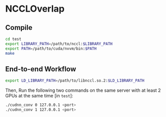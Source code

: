 # NCCLOverlap

## Compile

```bash
cd test
export LIBRARY_PATH=/path/to/nccl:$LIBRARY_PATH
export PATH=/path/to/cuda/nvvm/bin:$PATH
make
```

## End-to-end Workflow

```bash
export LD_LIBRARY_PATH=/path/to/libnccl.so.2:$LD_LIBRARY_PATH
```

Then, Run the following two commands on the same server with at least 2 GPUs at the same time [in `test`]:

```bash
./cudnn_conv 0 127.0.0.1 <port>
./cudnn_conv 1 127.0.0.1 <port>
```